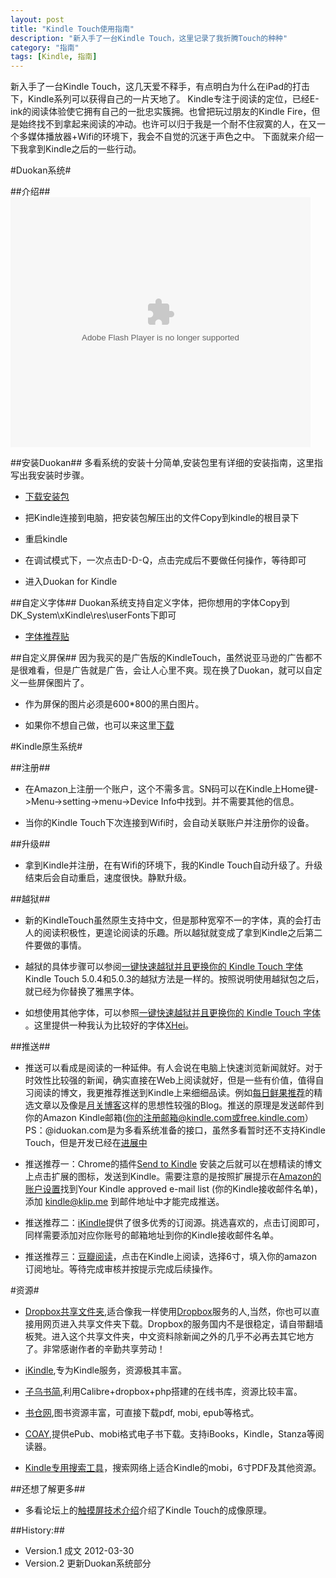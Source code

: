 ```yaml
---
layout: post
title: "Kindle Touch使用指南"
description: "新入手了一台Kindle Touch，这里记录了我折腾Touch的种种"
category: "指南"
tags: [Kindle, 指南]
---
```

新入手了一台Kindle Touch，这几天爱不释手，有点明白为什么在iPad的打击下，Kindle系列可以获得自己的一片天地了。
Kindle专注于阅读的定位，已经E-ink的阅读体验使它拥有自己的一批忠实簇拥。也曾把玩过朋友的Kindle Fire，但是始终找不到拿起来阅读的冲动。也许可以归于我是一个耐不住寂寞的人，在又一个多媒体播放器+Wifi的环境下，我会不自觉的沉迷于声色之中。
下面就来介绍一下我拿到Kindle之后的一些行动。

<!--more-->

#Duokan系统#

##介绍##
<embed src="http://www.tudou.com/v/fnVqI0Xuems/&resourceId=0_05_02_99/v.swf" type="application/x-shockwave-flash" allowscriptaccess="always" allowfullscreen="true" wmode="opaque" width="480" height="400"></embed>

##安装Duokan##
多看系统的安装十分简单,安装包里有详细的安装指南，这里指写出我安装时步骤。

- [下载安装包](http://bbs.duokan.com/forum/thread-63811-1-1.html)

- 把Kindle连接到电脑，把安装包解压出的文件Copy到kindle的根目录下

- 重启kindle

- 在调试模式下，一次点击D-D-Q，点击完成后不要做任何操作，等待即可

- 进入Duokan for Kindle

##自定义字体##
Duokan系统支持自定义字体，把你想用的字体Copy到DK_System\xKindle\res\userFonts下即可

- [字体推荐贴](http://bbs.duokan.com/forum/viewthread.php?tid=60356&highlight=%E5%AD%97%E4%BD%93)

##自定义屏保##
因为我买的是广告版的KindleTouch，虽然说亚马逊的广告都不是很难看，但是广告就是广告，会让人心里不爽。现在换了Duokan，就可以自定义一些屏保图片了。

- 作为屏保的图片必须是600*800的黑白图片。

- 如果你不想自己做，也可以来这里[下载](http://bbs.duokan.com/forum/viewthread.php?tid=62981&highlight=%E5%B1%8F%E4%BF%9D)

#Kindle原生系统#

##注册##

- 在Amazon上注册一个账户，这个不需多言。SN码可以在Kindle上Home键->Menu->setting->menu->Device Info中找到。并不需要其他的信息。

- 当你的Kindle Touch下次连接到Wifi时，会自动关联账户并注册你的设备。

##升级##

- 拿到Kindle并注册，在有Wifi的环境下，我的Kindle Touch自动升级了。升级结束后会自动重启，速度很快。静默升级。

##越狱##

- 新的KindleTouch虽然原生支持中文，但是那种宽窄不一的字体，真的会打击人的阅读积极性，更遑论阅读的乐趣。所以越狱就变成了拿到Kindle之后第二件要做的事情。

- 越狱的具体步骤可以参阅[一键快速越狱并且更换你的 Kindle Touch 字体](http://leeiio.me/one-step-change-your-kindle-touch-fonts/) Kindle Touch 5.0.4和5.0.3的越狱方法是一样的。按照说明使用越狱包之后，就已经为你替换了雅黑字体。

- 如想使用其他字体，可以参照[一键快速越狱并且更换你的 Kindle Touch 字体](http://leeiio.me/one-step-change-your-kindle-touch-fonts/) 。这里提供一种我认为比较好的字体[XHei](http://bbs.mydoo.cn/thread-25329-1-1.html)。

##推送##

- 推送可以看成是阅读的一种延伸。有人会说在电脑上快速浏览新闻就好。对于时效性比较强的新闻，确实直接在Web上阅读就好，但是一些有价值，值得自习阅读的博文，我更推荐推送到Kindle上来细细品读。例如[每日鲜果推荐](http://xianguo.com/service/dailyshare)的精选文章以及像是[月关博客](http://www.williamlong.info/)这样的思想性较强的Blog。推送的原理是发送邮件到你的Amazon Kindle邮箱(你的注册邮箱@kindle.com或free.kindle.com）PS：@iduokan.com是为多看系统准备的接口，虽然多看暂时还不支持Kindle Touch，但是开发已经在[进展中](http://bbs.duokan.com/forum/viewthread.php?tid=57650&extra=page%3D1%26amp%3Bfilter%3Dtype%26amp%3Btypeid%3D54)

- 推送推荐一：Chrome的插件[Send to Kindle](https://chrome.google.com/webstore/detail/ipkfnchcgalnafehpglfbommidgmalan) 安装之后就可以在想精读的博文上点击扩展的图标，发送到Kindle。需要注意的是按照扩展提示在[Amazon的账户设置](https://chrome.google.com/webstore/detail/ipkfnchcgalnafehpglfbommidgmalan)找到Your Kindle approved e-mail list (你的Kindle接收邮件名单)，添加 kindle@klip.me 到邮件地址中才能完成推送。

- 推送推荐二：[iKindle](http://ikindle.mobi/)提供了很多优秀的订阅源。挑选喜欢的，点击订阅即可，同样需要添加对应你账号的邮箱地址到你的Kindle接收邮件名单。

- 推送推荐三：[豆瓣阅读](http://read.douban.com/store/)，点击在Kindle上阅读，选择6寸，填入你的amazon订阅地址。等待完成审核并按提示完成后续操作。

#资源#

- [Dropbox共享文件夹](https://www.dropbox.com/s/b44t0swhzsdlaof),适合像我一样使用[Dropbox](http://www.dropbox.com)服务的人,当然，你也可以直接用网页进入共享文件夹下载。Dropbox的服务国内不是很稳定，请自带翻墙板凳。进入这个共享文件夹，中文资料除新闻之外的几乎不必再去其它地方了。非常感谢作者的辛勤共享劳动！


- [iKindle](http://ikindle.mobi/book/),专为Kindle服务，资源极其丰富。

- [子乌书简](http://book.zi5.me/),利用Calibre+dropbox+php搭建的在线书库，资源比较丰富。

- [书仓网](http://shucang.com/),图书资源丰富，可直接下载pdf, mobi, epub等格式。

- [COAY](http://www.coay.com/index.php),提供ePub、mobi格式电子书下载。支持iBooks，Kindle，Stanza等阅读器。

- [Kindle专用搜索工具](http://kindle.youliao.org/)，搜索网络上适合Kindle的mobi，6寸PDF及其他资源。

##还想了解更多##

- 多看论坛上的[触摸屏技术介绍](http://bbs.duokan.com/forum/thread-49182-1-1.html)介绍了Kindle Touch的成像原理。

##History:##

- Version.1 成文 2012-03-30
- Version.2 更新Duokan系统部分
